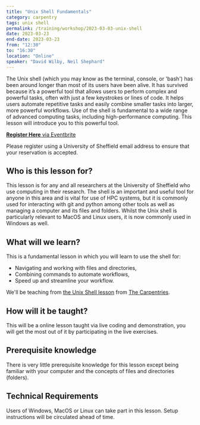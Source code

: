 ```yaml
---
title: "Unix Shell Fundamentals"
category: carpentry
tags: unix shell
permalink: /training/workshop/2023-03-03-unix-shell
date: 2023-03-23
end-date: 2023-03-23
from: "12:30"
to: "16:30"
location: "Online"
speaker: "David Wilby, Neil Shephard"
---
```


The Unix shell (which you may know as the terminal, console, or 'bash') has been around longer than most of its users have been alive. It has survived because it’s a powerful tool that allows users to perform complex and powerful tasks, often with just a few keystrokes or lines of code. It helps users automate repetitive tasks and easily combine smaller tasks into larger, more powerful workflows. Use of the shell is fundamental to a wide range of advanced computing tasks, including high-performance computing. This lesson will introduce you to this powerful tool.

[**Register Here** via Eventbrite](https://www.eventbrite.co.uk/e/unix-shell-fundamentals-tickets-579026613187)

Please register using a University of Sheffield email address to ensure that your reservation is accepted.

## Who is this lesson for?
This lesson is for any and all researchers at the University of Sheffield who use computing in their research. The shell is an important and useful tool for anyone in this area and is vital for use of HPC systems, but it is commonly used for interacting with git and python among other tools as well as managing a computer and its files and folders. Whilst the Unix shell is particularly relevant to MacOS and Linux users, it is now commonly used in Windows as well.

## What will we learn?
This is a fundamental lesson in which you will learn to use the shell for:

* Navigating and working with files and directories,
* Combining commands to automate workflows,
* Speed up and streamline your workflow.

We'll be teaching from [the Unix Shell lesson](https://swcarpentry.github.io/shell-novice/) from [The Carpentries](https://carpentries.org/).

## How will it be taught?
This will be a online lesson taught via live coding and demonstration, you will get the most out of it by participating in the live exercises.

## Prerequisite knowledge
There is very little prerequisite knowledge for this lesson except being familiar with your computer and the concepts of files and directories (folders).

## Technical Requirements
Users of Windows, MacOS or Linux can take part in this lesson. Setup instructions will be circulated ahead of time.